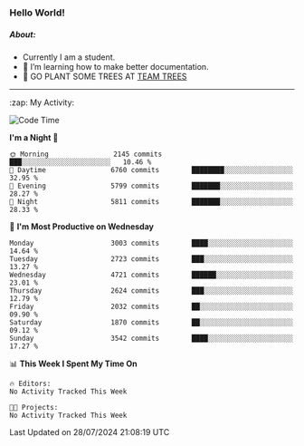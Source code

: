 ### Hello World!

##### About:
- Currently I am a student.
- 🌱 I’m learning how to make better documentation.
- 🌱 GO PLANT SOME TREES AT [TEAM TREES](https://teamtrees.org/)

---
  <summary>:zap: My Activity:</summary>
  
<!--START_SECTION:waka-->
![Code Time](http://img.shields.io/badge/Code%20Time-1%2C377%20hrs%2025%20mins-blue)

**I'm a Night 🦉** 

```text
🌞 Morning                2145 commits        ███░░░░░░░░░░░░░░░░░░░░░░   10.46 % 
🌆 Daytime                6760 commits        ████████░░░░░░░░░░░░░░░░░   32.95 % 
🌃 Evening                5799 commits        ███████░░░░░░░░░░░░░░░░░░   28.27 % 
🌙 Night                  5811 commits        ███████░░░░░░░░░░░░░░░░░░   28.33 % 
```
📅 **I'm Most Productive on Wednesday** 

```text
Monday                   3003 commits        ████░░░░░░░░░░░░░░░░░░░░░   14.64 % 
Tuesday                  2723 commits        ███░░░░░░░░░░░░░░░░░░░░░░   13.27 % 
Wednesday                4721 commits        ██████░░░░░░░░░░░░░░░░░░░   23.01 % 
Thursday                 2624 commits        ███░░░░░░░░░░░░░░░░░░░░░░   12.79 % 
Friday                   2032 commits        ██░░░░░░░░░░░░░░░░░░░░░░░   09.90 % 
Saturday                 1870 commits        ██░░░░░░░░░░░░░░░░░░░░░░░   09.12 % 
Sunday                   3542 commits        ████░░░░░░░░░░░░░░░░░░░░░   17.27 % 
```


📊 **This Week I Spent My Time On** 

```text
🔥 Editors: 
No Activity Tracked This Week

🐱‍💻 Projects: 
No Activity Tracked This Week
```


 Last Updated on 28/07/2024 21:08:19 UTC
<!--END_SECTION:waka-->
